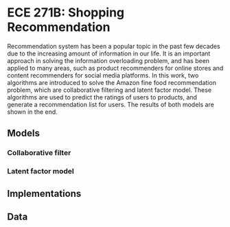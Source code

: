 # ECE 271B: Shopping Recommendation

Recommendation system has been a popular topic in the past few decades due to the increasing amount of information in our life. It is an important approach in solving the information overloading problem, and has been applied to many areas, such as product recommenders for online stores and content recommenders for social media platforms. In this work, two algorithms are introduced to solve the Amazon fine food recommendation problem, which are collaborative filtering and latent factor model. These algorithms are used to predict the ratings of users to products, and generate a recommendation list for users. The results of both models are shown in the end.

## Models
### Collaborative filter
### Latent factor model

## Implementations

## Data
